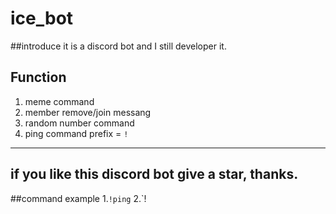 # ice_bot
##introduce
it is a discord bot and I still developer it.
## Function
1. meme command
2. member remove/join messang
3. random number command
4. ping command
prefix = `!`
---
if you like this discord bot give a star, thanks.
---
##command example
1.`!ping`
2.`!
